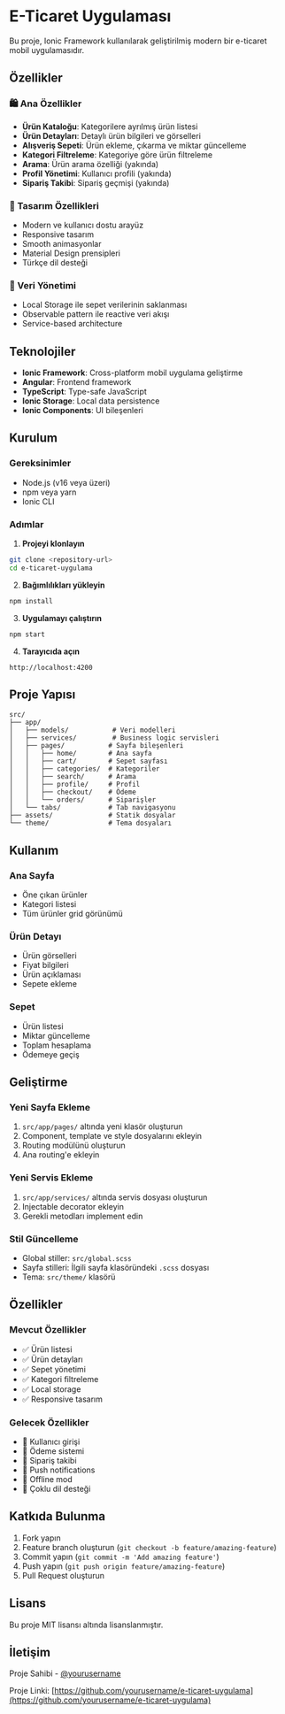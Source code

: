 # E-Ticaret Uygulaması

Bu proje, Ionic Framework kullanılarak geliştirilmiş modern bir e-ticaret mobil uygulamasıdır.

## Özellikler

### 🛍️ Ana Özellikler
- **Ürün Kataloğu**: Kategorilere ayrılmış ürün listesi
- **Ürün Detayları**: Detaylı ürün bilgileri ve görselleri
- **Alışveriş Sepeti**: Ürün ekleme, çıkarma ve miktar güncelleme
- **Kategori Filtreleme**: Kategoriye göre ürün filtreleme
- **Arama**: Ürün arama özelliği (yakında)
- **Profil Yönetimi**: Kullanıcı profili (yakında)
- **Sipariş Takibi**: Sipariş geçmişi (yakında)

### 🎨 Tasarım Özellikleri
- Modern ve kullanıcı dostu arayüz
- Responsive tasarım
- Smooth animasyonlar
- Material Design prensipleri
- Türkçe dil desteği

### 💾 Veri Yönetimi
- Local Storage ile sepet verilerinin saklanması
- Observable pattern ile reactive veri akışı
- Service-based architecture

## Teknolojiler

- **Ionic Framework**: Cross-platform mobil uygulama geliştirme
- **Angular**: Frontend framework
- **TypeScript**: Type-safe JavaScript
- **Ionic Storage**: Local data persistence
- **Ionic Components**: UI bileşenleri

## Kurulum

### Gereksinimler
- Node.js (v16 veya üzeri)
- npm veya yarn
- Ionic CLI

### Adımlar

1. **Projeyi klonlayın**
```bash
git clone <repository-url>
cd e-ticaret-uygulama
```

2. **Bağımlılıkları yükleyin**
```bash
npm install
```

3. **Uygulamayı çalıştırın**
```bash
npm start
```

4. **Tarayıcıda açın**
```
http://localhost:4200
```

## Proje Yapısı

```
src/
├── app/
│   ├── models/           # Veri modelleri
│   ├── services/         # Business logic servisleri
│   ├── pages/           # Sayfa bileşenleri
│   │   ├── home/        # Ana sayfa
│   │   ├── cart/        # Sepet sayfası
│   │   ├── categories/  # Kategoriler
│   │   ├── search/      # Arama
│   │   ├── profile/     # Profil
│   │   ├── checkout/    # Ödeme
│   │   └── orders/      # Siparişler
│   └── tabs/            # Tab navigasyonu
├── assets/              # Statik dosyalar
└── theme/               # Tema dosyaları
```

## Kullanım

### Ana Sayfa
- Öne çıkan ürünler
- Kategori listesi
- Tüm ürünler grid görünümü

### Ürün Detayı
- Ürün görselleri
- Fiyat bilgileri
- Ürün açıklaması
- Sepete ekleme

### Sepet
- Ürün listesi
- Miktar güncelleme
- Toplam hesaplama
- Ödemeye geçiş

## Geliştirme

### Yeni Sayfa Ekleme
1. `src/app/pages/` altında yeni klasör oluşturun
2. Component, template ve style dosyalarını ekleyin
3. Routing modülünü oluşturun
4. Ana routing'e ekleyin

### Yeni Servis Ekleme
1. `src/app/services/` altında servis dosyası oluşturun
2. Injectable decorator ekleyin
3. Gerekli metodları implement edin

### Stil Güncelleme
- Global stiller: `src/global.scss`
- Sayfa stilleri: İlgili sayfa klasöründeki `.scss` dosyası
- Tema: `src/theme/` klasörü

## Özellikler

### Mevcut Özellikler
- ✅ Ürün listesi
- ✅ Ürün detayları
- ✅ Sepet yönetimi
- ✅ Kategori filtreleme
- ✅ Local storage
- ✅ Responsive tasarım

### Gelecek Özellikler
- 🔄 Kullanıcı girişi
- 🔄 Ödeme sistemi
- 🔄 Sipariş takibi
- 🔄 Push notifications
- 🔄 Offline mod
- 🔄 Çoklu dil desteği

## Katkıda Bulunma

1. Fork yapın
2. Feature branch oluşturun (`git checkout -b feature/amazing-feature`)
3. Commit yapın (`git commit -m 'Add amazing feature'`)
4. Push yapın (`git push origin feature/amazing-feature`)
5. Pull Request oluşturun

## Lisans

Bu proje MIT lisansı altında lisanslanmıştır.

## İletişim

Proje Sahibi - [@yourusername](https://github.com/yourusername)

Proje Linki: [https://github.com/yourusername/e-ticaret-uygulama](https://github.com/yourusername/e-ticaret-uygulama) 